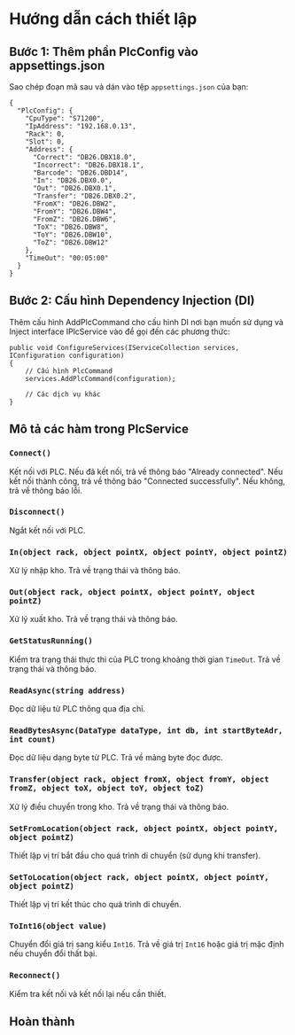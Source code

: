 # Hướng dẫn cách thiết lập

## Bước 1: Thêm phần PlcConfig vào appsettings.json

Sao chép đoạn mã sau và dán vào tệp `appsettings.json` của bạn:
```
{
  "PlcConfig": {
    "CpuType": "S71200",
    "IpAddress": "192.168.0.13",
    "Rack": 0,
    "Slot": 0,
    "Address": {
      "Correct": "DB26.DBX18.0",
      "Incorrect": "DB26.DBX18.1",
      "Barcode": "DB26.DBD14",
      "In": "DB26.DBX0.0",
      "Out": "DB26.DBX0.1",
      "Transfer": "DB26.DBX0.2",
      "FromX": "DB26.DBW2",
      "FromY": "DB26.DBW4",
      "FromZ": "DB26.DBW6",
      "ToX": "DB26.DBW8",
      "ToY": "DB26.DBW10",
      "ToZ": "DB26.DBW12"
    },
    "TimeOut": "00:05:00"
  }
}

```
## Bước 2: Cấu hình Dependency Injection (DI)

Thêm cấu hình AddPlcCommand cho cấu hình DI nơi bạn muốn sử dụng và Inject interface IPlcService vào để gọi
đến các phương thức:
```
public void ConfigureServices(IServiceCollection services, IConfiguration configuration)
{
    // Cấu hình PlcCommand
    services.AddPlcCommand(configuration);

    // Các dịch vụ khác
}
```

## Mô tả các hàm trong PlcService

### `Connect()`

Kết nối với PLC. Nếu đã kết nối, trả về thông báo "Already connected". Nếu kết nối thành công, trả về thông báo "Connected successfully". Nếu không, trả về thông báo lỗi.

### `Disconnect()`

Ngắt kết nối với PLC.

### `In(object rack, object pointX, object pointY, object pointZ)`

Xử lý nhập kho. Trả về trạng thái và thông báo.

### `Out(object rack, object pointX, object pointY, object pointZ)`

Xử lý xuất kho. Trả về trạng thái và thông báo.

### `GetStatusRunning()`

Kiểm tra trạng thái thực thi của PLC trong khoảng thời gian `TimeOut`. Trả về trạng thái và thông báo.

### `ReadAsync(string address)`

Đọc dữ liệu từ PLC thông qua địa chỉ.

### `ReadBytesAsync(DataType dataType, int db, int startByteAdr, int count)`

Đọc dữ liệu dạng byte từ PLC. Trả về mảng byte đọc được.

### `Transfer(object rack, object fromX, object fromY, object fromZ, object toX, object toY, object toZ)`

Xử lý điều chuyển trong kho. Trả về trạng thái và thông báo.

### `SetFromLocation(object rack, object pointX, object pointY, object pointZ)`

Thiết lập vị trí bắt đầu cho quá trình di chuyển (sử dụng khi transfer).

### `SetToLocation(object rack, object pointX, object pointY, object pointZ)`

Thiết lập vị trí kết thúc cho quá trình di chuyển.

### `ToInt16(object value)`

Chuyển đổi giá trị sang kiểu `Int16`. Trả về giá trị `Int16` hoặc giá trị mặc định nếu chuyển đổi thất bại.

### `Reconnect()`

Kiểm tra kết nối và kết nối lại nếu cần thiết.

## Hoàn thành